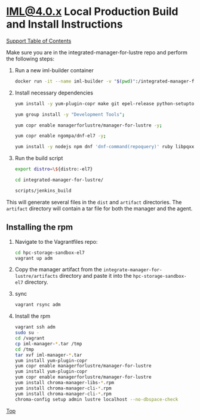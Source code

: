 # IML@4.0.x Local Production Build and Install Instructions

[Support Table of Contents](TOC.md)

Make sure you are in the integrated-manager-for-lustre repo and perform the following steps:

1. Run a new iml-builder container

    ```bash
    docker run -it --name iml-builder -v "$(pwd)":/integrated-manager-for-lustre centos:centos7 bash
    ```

1. Install necessary dependencies

    ```bash
    yum install -y yum-plugin-copr make git epel-release python-setuptools rpm-build ed python-virtualenv systemd-devel graphviz-devel createrepo;

    yum group install -y "Development Tools";

    yum copr enable managerforlustre/manager-for-lustre -y;

    yum copr enable ngompa/dnf-el7 -y;

    yum install -y nodejs npm dnf 'dnf-command(repoquery)' ruby libpqxx-devel;
    ```

1. Run the build script

    ```bash
    export distro=\${distro:-el7}

    cd integrated-manager-for-lustre/

    scripts/jenkins_build
    ```

This will generate several files in the `dist` and `artifact` directories. The `artifact` directory will contain a tar file for both the manager and the agent.

## Installing the rpm

1. Navigate to the Vagrantfiles repo:
    ```bash
    cd hpc-storage-sandbox-el7
    vagrant up adm
    ```

1. Copy the manager artifact from the `integrate-manager-for-lustre/artifacts` directory and paste it into the `hpc-storage-sandbox-el7` directory.
1. sync
    ```bash
    vagrant rsync adm
    ```
1. Install the rpm
    ```bash
    vagrant ssh adm
    sudo su -
    cd /vagrant
    cp iml-manager-*.tar /tmp
    cd /tmp
    tar xvf iml-manager-*.tar
    yum install yum-plugin-copr
    yum copr enable managerforlustre/manager-for-lustre
    yum install yum-plugin-copr
    yum copr enable managerforlustre/manager-for-lustre
    yum install chroma-manager-libs-*.rpm
    yum install chroma-manager-cli-*.rpm
    yum install chroma-manager-cli-*.rpm
    chroma-config setup admin lustre localhost --no-dbspace-check
    ```


[Top](#iml40x-local-production-build-and-install-instructions)
